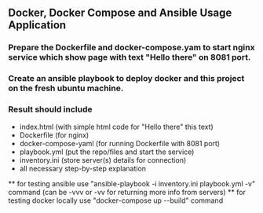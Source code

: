 ## Docker, Docker Compose and Ansible Usage Application

### Prepare the Dockerfile and docker-compose.yam to start nginx service which show page with text "Hello there" on 8081 port.

### Create an ansible playbook to deploy docker and this project on the fresh ubuntu machine.

### Result should include

- index.html (with simple html code for "Hello there" this text)
- Dockerfile (for nginx)
- docker-compose-yaml (for running Dockerfile with 8081 port)
- playbook.yml (put the repo/files and start the service)
- inventory.ini (store server(s) details for connection)
- all necessary step-by-step explanation


** for testing ansible use "ansible-playbook -i inventory.ini playbook.yml -v" command (can be -vvv or -vv for returning more info from servers) 
** for testing docker locally use "docker-compose up --build" command 
